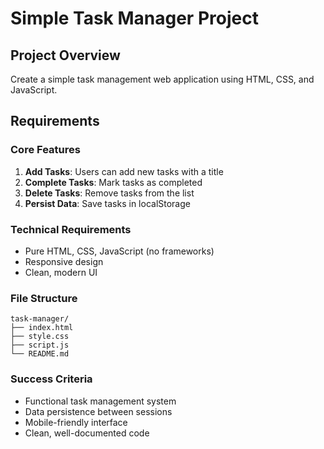 # Simple Task Manager Project

## Project Overview
Create a simple task management web application using HTML, CSS, and JavaScript.

## Requirements

### Core Features
1. **Add Tasks**: Users can add new tasks with a title
2. **Complete Tasks**: Mark tasks as completed
3. **Delete Tasks**: Remove tasks from the list
4. **Persist Data**: Save tasks in localStorage

### Technical Requirements
- Pure HTML, CSS, JavaScript (no frameworks)
- Responsive design
- Clean, modern UI

### File Structure
```
task-manager/
├── index.html
├── style.css
├── script.js
└── README.md
```

### Success Criteria
- Functional task management system
- Data persistence between sessions
- Mobile-friendly interface
- Clean, well-documented code
